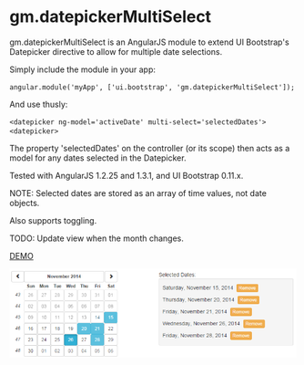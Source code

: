 gm.datepickerMultiSelect
========================

gm.datepickerMultiSelect is an AngularJS module to extend UI Bootstrap's Datepicker directive to allow for multiple date selections.

Simply include the module in your app:

    angular.module('myApp', ['ui.bootstrap', 'gm.datepickerMultiSelect']);

And use thusly:

    <datepicker ng-model='activeDate' multi-select='selectedDates'><datepicker>
  
The property 'selectedDates' on the controller (or its scope) then acts as a model for any dates selected in the Datepicker.

Tested with AngularJS 1.2.25 and 1.3.1, and UI Bootstrap 0.11.x.

NOTE: Selected dates are stored as an array of time values, not date objects.

Also supports toggling.

TODO: Update view when the month changes.

<a href='http://plnkr.co/edit/X7josME8hpIgJDt3IibG?p=preview' target='_blank'>DEMO</a>

![Alt text](screenshot.png "Screenshot")
